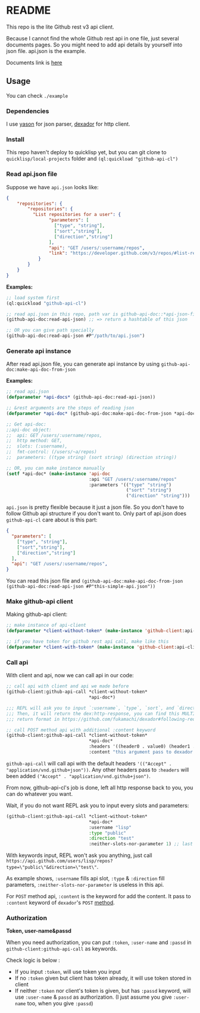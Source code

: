 # README #

This repo is the lite Github rest v3 api client. 

Because I cannot find the whole Github rest api in one file, just several documents pages. So you might need to add api details by yourself into json file. api.json is the example.

Documents link is [here](https://developer.github.com/v3/)

## Usage ##

You can check `./example`

### Dependencies ###

I use [yason](https://github.com/phmarek/yason) for json parser, [dexador](https://github.com/fukamachi/dexador) for http client.

### Install ###

This repo haven't deploy to quicklisp yet, but you can git clone to `quicklisp/local-projects` folder and `(ql:quickload "github-api-cl")`

### Read api.json file ###

Suppose we have `api.json` looks like:

``` json
{
    "repositories": {
        "repositories": {
          "List repositories for a user": {
                "parameters": [
                  ["type", "string"],
                  ["sort","string"],
                  ["direction","string"]
                ],
                "api": "GET /users/:username/repos",
                "link": "https://developer.github.com/v3/repos/#list-repositories-for-a-user"
            }
        }
    }
}
```
**Examples:**

```lisp
;; load system first
(ql:quickload "github-api-cl")

;; read api.json in this repo, path var is github-api-doc::*api-json-file-path*
(github-api-doc:read-api-json) ;; => return a hashtable of this json

;; OR you can give path specially
(github-api-doc:read-api-json #P"/path/to/api.json")
```

### Generate api instance ###

After read api.json file, you can generate api instance by using `github-api-doc:make-api-doc-from-json`

**Examples:**

``` lisp
;; read api.json
(defparameter *api-docs* (github-api-doc:read-api-json))

;; &rest arguments are the steps of reading json
(defparameter *api-doc* (github-api-doc:make-api-doc-from-json *api-docs* "repositories" "repositories" "List repositories for a user"))

;; Get api-doc: 
;;api-doc object:
;;  api: GET /users/:username/repos,
;;  http method: GET,
;;  slots: (:username),
;;  fmt-control: (/users/~a/repos)
;;  parameters: ((type string) (sort string) (direction string))

;; OR, you can make instance manually
(setf *api-doc* (make-instance 'api-doc
                               :api "GET /users/:username/repos"
                               :parameters '(("type" "string") 
                                             ("sort" "string") 
                                             ("direction" "string")))
```

`api.json` is pretty flexible because it just a json file. So you don't have to follow Github api structure if you don't want to. Only part of api.json does `github-api-cl` care about is this part:

```json
{
  "parameters": [
    ["type", "string"],
    ["sort","string"],
    ["direction","string"]
  ],
  "api": "GET /users/:username/repos",
}
```

You can read this json file and `(github-api-doc:make-api-doc-from-json (github-api-doc:read-api-json #P"this-simple-api.json"))`

### Make github-api client ###

Making github-api client:

```lisp
;; make instance of api-client
(defparameter *client-without-token* (make-instance 'github-client:api-client))

;; if you have token for github rest api call, make like this
(defparameter *client-with-token* (make-instance 'github-client:api-client :token "123"))
```

### Call api ###

With client and api, now we can call api in our code:

```lisp
;; call api with client and api we made before
(github-client:github-api-call *client-without-token*
                               *api-doc*)

;;; REPL will ask you to input `:username`, `type`, `sort`, and `direction`
;;; Then, it will return the dex:http-response, you can find this MULTIPLE-VALUEs 
;;; return format in https://github.com/fukamachi/dexador#following-redirects-get-or-head

;; call POST method api with additional :content keyword
(github-client:github-api-call *client-without-token*
                               *api-doc*
                               :headers '((header0 . value0) (header1 . value1))
                               :content "this argument pass to dexador directly")
```

`github-api-call` will call api with the default headers `'(("Accept" . "application/vnd.github+json"))`. Any other headers pass to `:headers` will been added `("Accept" . "application/vnd.github+json")`.

From now, github-api-cl's job is done, left all http response back to you, you can do whatever you want.

Wait, if you do not want REPL ask you to input every slots and parameters:

```lisp
(github-client:github-api-call *client-without-token*
                               *api-doc*
                               :username "lisp"
                               :type "public"
                               :direction "test"
                               :neither-slots-nor-parameter 1) ;; last keyword is redundant
```

With keywords input, REPL won't ask you anything, just call `https://api.github.com/users/lisp/repos?type=\"public\"&direction=\"test\"`. 

As example shows, `:username` fills api slot, `:type` & `:direction` fill parameters, `:neither-slots-nor-parameter` is useless in this api. 

For `POST` method api, `:content` is the keyword for add the content. It pass to `:content` keyword of `dexador`'s `POST` [method](https://github.com/fukamachi/dexador#function-post).

### Authorization ###

**Token, user-name&passd**

When you need authorization, you can put `:token`, `:user-name` and `:passd` in `github-client:github-api-call` as keywords. 

Check logic is below :

+ If you input `:token`, will use token you input
+ If no `:token` given but client has token already, it will use token stored in client
+ If neither `:token` nor client's token is given, but has `:passd` keyword, will use `:user-name` & `passd` as authorization. (I just assume you give `:user-name` too, when you give `:passd`)
